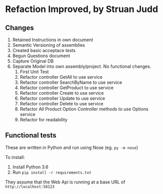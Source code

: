 # Refaction Improved, by Struan Judd

## Changes
1. Retained Instructions in own document
1. Semantic Versioning of assemblies
2. Created basic acceptace tests
3. Begun Questions document
4. Capture Original DB
5. Separate Model into own assembly/project. No functional changes.
   1. First Unit Test
   2. Refactor controller GetAll to use service
   3. Refactor controller SearchByName to use service
   4. Refactor controller GetProduct to use service
   5. Refactor controller Create to use service
   6. Refactor controller Update to use service
   7. Refactor controller Delete to use service
   8. Refactor All Product Option Controller methods to use Options service
   9. Refactor for readability
   
## Functional tests
These are written in Python and run using Nose (eg. `py -m nose`)

To install:
1. Install Python 3.6
2. Run `pip install -r requirements.txt`

They assume that the Web Api is running at a base URL of `http://localhost:58123`
